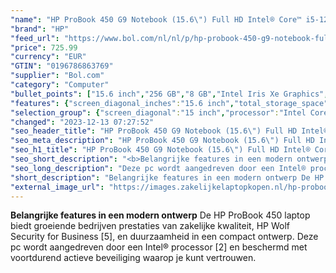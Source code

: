 ```yaml
---
"name": "HP ProBook 450 G9 Notebook (15.6\") Full HD Intel® Core™ i5-1235U  8GB  256GB SSD  Wi-Fi 6E (802.11ax) Windows 10 Pro Zilver"
"brand": "HP"
"feed_url": "https://www.bol.com/nl/nl/p/hp-probook-450-g9-notebook-full-hd-intel-core-i5-1235u-8gb-256gb-ssd-wi-fi-6e-windows-10-pro-zilver/9300000112916792"
"price": 725.99
"currency": "EUR"
"GTIN": "0196786863769"
"supplier": "Bol.com"
"category": "Computer"
"bullet_points": ["15.6 inch","256 GB","8 GB","Intel Iris Xe Graphics","Windows"]
"features": {"screen_diagonal_inches":"15.6 inch","total_storage_space":"256 GB","memory_size":"8 GB","graphics_card":"Intel Iris Xe Graphics","operating_system":"Windows"}
"selection_group": {"screen_diagonal":"15 inch","processor":"Intel Core i5","changed_price_past_3_days":false,"product_family":"Probook"}
"changed": "2023-12-13 07:27:52"
"seo_header_title": "HP ProBook 450 G9 Notebook (15.6\") Full HD Intel® Core™ i5-1235U  8GB  256GB SSD  Wi-Fi 6E (802.11ax) Windows 10 Pro Zilver"
"seo_meta_description": "HP ProBook 450 G9 Notebook (15.6\") Full HD Intel® Core™ i5-1235U  8GB  256GB SSD  Wi-Fi 6E (802.11ax) Windows 10 Pro Zilver"
"seo_h1_title": "HP ProBook 450 G9 Notebook (15.6\") Full HD Intel® Core™ i5-1235U  8GB  256GB SSD  Wi-Fi 6E (802.11ax) Windows 10 Pro Zilver"
"seo_short_description": "<b>Belangrijke features in een modern ontwerp</b> De HP ProBook 450 laptop biedt groeiende bedrijven prestaties van zakelijke kwaliteit, HP Wolf Security for Business [5], en duurzaamheid in een compact ontwerp."
"seo_long_description": "Deze pc wordt aangedreven door een Intel® processor [2] en beschermd met voortdurend actieve beveiliging waarop je kunt vertrouwen."
"short_description": "Belangrijke features in een modern ontwerp De HP ProBook 450 laptop biedt groeiende bedrijven prestaties van zakelijke kwaliteit, HP Wolf Security for Business [5], en duurzaamheid in een compact ontwerp. Deze pc wordt aangedreven door een Intel® processor [2] en beschermd met voortdurend actieve beveiliging waarop je kunt vertrouwen."
"external_image_url": "https://images.zakelijkelaptopkopen.nl/hp-probook-450-g9-notebook-full-hd-intel-core-i5-1235u-8gb-256gb-ssd-wi-fi-6e-windows-10-pro-zilver.webp"
---
```


<b>Belangrijke features in een modern ontwerp</b> De HP ProBook 450 laptop biedt groeiende bedrijven prestaties van zakelijke kwaliteit, HP Wolf Security for Business [5], en duurzaamheid in een compact ontwerp. Deze pc wordt aangedreven door een Intel® processor [2] en beschermd met voortdurend actieve beveiliging waarop je kunt vertrouwen.